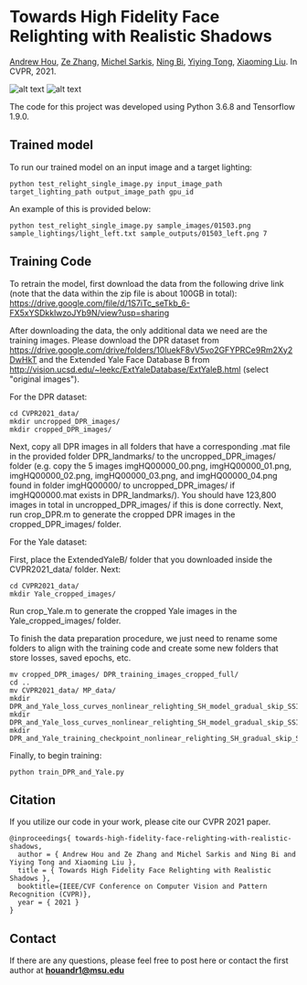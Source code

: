 # Towards High Fidelity Face Relighting with Realistic Shadows
[Andrew Hou](https://andrewhou1.github.io/), [Ze Zhang](https://www.linkedin.com/in/ze-zhang-0a320ab6/), [Michel Sarkis](https://www.linkedin.com/in/michelsarkis/), [Ning Bi](https://www.linkedin.com/in/ning-bi-74688817/), [Yiying Tong](https://www.cse.msu.edu/~ytong/), [Xiaoming Liu](http://www.cse.msu.edu/~liuxm/index2.html). In CVPR, 2021. 

![alt text](https://github.com/andrewhou1/Shadow-Mask-Face-Relighting/blob/main/sample_outputs/00508_lower_right.png)
![alt text](https://github.com/andrewhou1/Shadow-Mask-Face-Relighting/blob/main/sample_outputs/00841_lower_left.png)

The code for this project was developed using Python 3.6.8 and Tensorflow 1.9.0. 

## Trained model
To run our trained model on an input image and a target lighting: 
```
python test_relight_single_image.py input_image_path target_lighting_path output_image_path gpu_id
```
An example of this is provided below: 
```
python test_relight_single_image.py sample_images/01503.png sample_lightings/light_left.txt sample_outputs/01503_left.png 7
```
## Training Code
To retrain the model, first download the data from the following drive link (note that the data within the zip file is about 100GB in total): https://drive.google.com/file/d/1S7iTc_seTkb_6-FX5xYSDkklwzoJYb9N/view?usp=sharing 

After downloading the data, the only additional data we need are the training images. Please download the DPR dataset from https://drive.google.com/drive/folders/10luekF8vV5vo2GFYPRCe9Rm2Xy2DwHkT and the Extended Yale Face Database B from http://vision.ucsd.edu/~leekc/ExtYaleDatabase/ExtYaleB.html (select "original images").

For the DPR dataset: 

```
cd CVPR2021_data/
mkdir uncropped_DPR_images/
mkdir cropped_DPR_images/
```
Next, copy all DPR images in all folders that have a corresponding .mat file in the provided folder DPR_landmarks/ to the uncropped_DPR_images/ folder (e.g. copy the 5 images imgHQ00000_00.png, imgHQ00000_01.png, imgHQ00000_02.png, imgHQ00000_03.png, and imgHQ00000_04.png found in folder imgHQ00000/ to uncropped_DPR_images/ if imgHQ00000.mat exists in DPR_landmarks/). You should have 123,800 images in total in uncropped_DPR_images/ if this is done correctly. Next, run crop_DPR.m to generate the cropped DPR images in the cropped_DPR_images/ folder. 

For the Yale dataset: 

First, place the ExtendedYaleB/ folder that you downloaded inside the CVPR2021_data/ folder. Next: 

```
cd CVPR2021_data/
mkdir Yale_cropped_images/
```
Run crop_Yale.m to generate the cropped Yale images in the Yale_cropped_images/ folder. 

To finish the data preparation procedure, we just need to rename some folders to align with the training code and create some new folders that store losses, saved epochs, etc. 

```
mv cropped_DPR_images/ DPR_training_images_cropped_full/
cd ..
mv CVPR2021_data/ MP_data/
mkdir DPR_and_Yale_loss_curves_nonlinear_relighting_SH_model_gradual_skip_SSIM_ratio_image_log_loss_using_SSIM_loss_Yuv_shadow_map_loss_contrast_based_border_weights_with_corrected_patchgan_much_smaller_weights_larger_L1_losses_MR_dis_DPR_losses/
mkdir DPR_and_Yale_loss_curves_nonlinear_relighting_SH_model_gradual_skip_SSIM_ratio_image_log_loss_using_SSIM_loss_Yuv_shadow_map_loss_contrast_based_border_weights_with_corrected_patchgan_much_smaller_weights_larger_L1_losses_MR_dis_Yale_losses/
mkdir DPR_and_Yale_training_checkpoint_nonlinear_relighting_SH_gradual_skip_SSIM_ratio_image_log_loss_using_SSIM_loss_Yuv_shadow_map_loss_contrast_based_border_weights_with_corrected_patchgan_much_smaller_weights_larger_L1_losses_MR_dis/
```
Finally, to begin training: 
```
python train_DPR_and_Yale.py
```

## Citation 
If you utilize our code in your work, please cite our CVPR 2021 paper. 
```
@inproceedings{ towards-high-fidelity-face-relighting-with-realistic-shadows,
  author = { Andrew Hou and Ze Zhang and Michel Sarkis and Ning Bi and Yiying Tong and Xiaoming Liu },
  title = { Towards High Fidelity Face Relighting with Realistic Shadows },
  booktitle={IEEE/CVF Conference on Computer Vision and Pattern Recognition (CVPR)},
  year = { 2021 }
}
```
    
## Contact 
If there are any questions, please feel free to post here or contact the first author at **houandr1@msu.edu**
